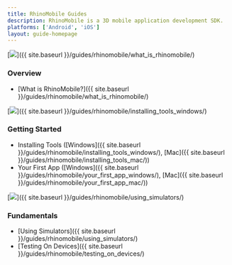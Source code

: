 ```yaml
---
title: RhinoMobile Guides
description: RhinoMobile is a 3D mobile application development SDK.
platforms: ['Android', 'iOS']
layout: guide-homepage
---
```


<!--the .snagit project for this image can be found next to the image -->
[<img src="{{ site.baseurl }}/images/rhinomobile_guides_col1.png">]({{ site.baseurl }}/guides/rhinomobile/what_is_rhinomobile/)

### Overview

- [What is RhinoMobile?]({{ site.baseurl }}/guides/rhinomobile/what_is_rhinomobile/)

<!--column-->

<!--the .snagit project for this image can be found next to the image -->
[<img src="{{ site.baseurl }}/images/rhinomobile_guides_col2.png">]({{ site.baseurl }}/guides/rhinomobile/installing_tools_windows/)

### Getting Started

- Installing Tools ([Windows]({{ site.baseurl }}/guides/rhinomobile/installing_tools_windows/), [Mac]({{ site.baseurl }}/guides/rhinomobile/installing_tools_mac/))
- Your First App ([Windows]({{ site.baseurl }}/guides/rhinomobile/your_first_app_windows/), [Mac]({{ site.baseurl }}/guides/rhinomobile/your_first_app_mac/))

<!--column-->

<!--the .snagit project for this image can be found next to the image -->
[<img src="{{ site.baseurl }}/images/rhinomobile_guides_col3.png">]({{ site.baseurl }}/guides/rhinomobile/using_simulators/)

### Fundamentals

- [Using Simulators]({{ site.baseurl }}/guides/rhinomobile/using_simulators/)
- [Testing On Devices]({{ site.baseurl }}/guides/rhinomobile/testing_on_devices/)
